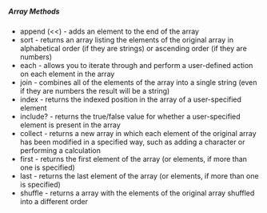 ##### Array Methods
* append (<<) - adds an element to the end of the array
* sort - returns an array listing the elements of the original array in alphabetical order (if they are strings) or ascending order (if they are numbers)
* each -  allows you to iterate through and perform a user-defined action on each element in the array
* join - combines all of the elements of the array into a single string (even if they are numbers the result will be a string)
* index - returns the indexed position in the array of a user-specified element
* include? - returns the true/false value for whether a user-specified element is present in the array
* collect - returns a new array in which each element of the original array has been modified in a specified way, such as adding a character or performing a calculation
* first - returns the first element of the array (or elements, if more than one is specified)
* last - returns the last element of the array (or elements, if more than one is specified)
* shuffle - returns a array with the elements of the original array shuffled into a different order
